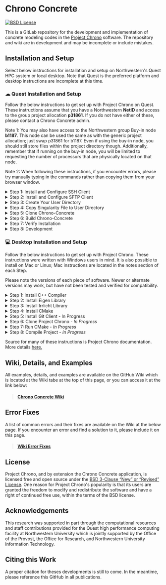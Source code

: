 # Chrono Concrete

&#x20;[![BSD License](http://www.projectchrono.org/assets/logos/chrono-bsd.svg)](LICENSE)

This is a GitLab repository for the development and implementation of concrete modeling codes in the [Project Chrono](https://www.projectchrono.org) software. The repository and wiki are in development and may be incomplete or include mistakes.

## Installation and Setup

Select below instructions for installation and setup on Northwestern's Quest HPC system or local desktop. Note that Quest is the preferred platform and desktop instructions are incomplete at this time.

### ☁ Quest Installation and Setup

Follow the below instructions to get set up with Project Chrono on Quest. These instructions assume that you have a Northwestern **NetID** and access to the group project allocation **p31861**. If you do not have either of these, please contact a Chrono Concrete admin.

Note 1: You may also have access to the Northwestern group Buy-in node **b1187**. This node can be used the same as with the generic project allocation; just swap p31861 for b1187. Even if using the buy-in node, you should still store files within the project directory though. Additionally, remember that if running on the buy-in node, you will be limited to requesting the number of processors that are physically located on that node.

Note 2: When following these instructions, if you encounter errors, please try manually typing in the commands rather than copying them from your browser window.

<details>

<summary>Step 1: Install and Configure SSH Client </summary>

Install an SSH Client

* Any SSH client should work, but we recommend PuTTY
* Download and install PuTTY from [https://www.putty.org/](https://www.putty.org/)
* After installation open PuTTY. Within the PuTTY Configuration window:
  * Enter '**quest.northwestern.edu**' for Host Name
  * Enter '**22**' for Port&#x20;
  * Enter '**Quest**' for Saved Sessions
  * Click **Save**
  * Click **Quest** which should not be added to the Session list
  * Click **Open**
* A new SSH window will open. In this window login with your Northwestern NetID and password

</details>

<details>

<summary>Step 2: Install and Configure SFTP Client</summary>

Install an SFTP Client

* Any SFTP client should work, but we recommend FileZilla
* Download and install FileZilla Client from [https://filezilla-project.org/](https://filezilla-project.org/)
* After installation open FileZilla. Within the FileZilla window:
  * Click **File** and then **Site Manager...**
  * In the opened window click **New Site** and enter 'Quest' for the name
  * Enter '**quest.northwestern.edu**' for Host&#x20;
  * Enter '**22**' for Port&#x20;
  * Enter your NetID for **User** and password for **Password**
  * Click **New Bookmark** and enter 'Projects' for the name
  * Choose any Local directory that you want
  * Enter '**/projects/p31861**' for Remote directory
  * Click **OK**
  * Click **File** and then **Site Manager...**
  * Click **Connect**
* The remote site on the right side of your window should automatically connect to the Quest Project Chrono Project and you should see a folder called **Singularity Container**

</details>

<details>

<summary>Step 3: Create Your User Directory</summary>

Create a directory for all of your developments and testing. No files/folders should be created or changed at the top-most '/projects/p31861' directory.

* Within FileZilla, enter the **Users** folder&#x20;
* Right click in the '/projects/p31861/Users' folder and select **Create Directory and Enter It**
* Name the folder with your name in the following format **LastnameFirstname**

</details>

<details>

<summary>Step 4: Copy Singularity File to User Directory</summary>

Copy the SIF file into your User Directory

* In the SSH window run the following command, being sure to replace **LastnameFirstname** with your correct directory name

<pre><code><strong>cp /projects/p31861/SingularityContainer/project-chrono-dependencies.sif /projects/p31861/Users/LastnameFirstname 
</strong></code></pre>

</details>

<details>

<summary>Step 5: Clone Chrono-Concrete</summary>

Clone the Project Chrono GitHub into your User Directory

* In the SSH window cd into your User Directory with the following command, being sure to replace **LastnameFirstname** with your correct directory name&#x20;

<pre><code><strong>cd /projects/p31861/Users/LastnameFirstname
</strong></code></pre>

* Clone the GitHub project here with the following command

```
git clone https://github.com/Concrete-Chrono-Development/chrono-concrete.git
```

* Pull updates to GitHub project - Make sure to manually type in these commands or they may not work when copy-pasted.

```
cd chrono-concrete
git pull https://github.com/Concrete-Chrono-Development/chrono-concrete.git
git submodule init​
git submodule update
```

</details>

<details>

<summary>Step 6: Build Chrono-Concrete</summary>

Copy example make script, edit, and build Project Chrono

* Copy example make script to User Directory, being sure to replace **LastnameFirstname** with your correct directory name&#x20;

<pre><code><strong>cp /projects/p31861/ExampleScripts/submit_chrono_make.sh /projects/p31861/Users/LastnameFirstname 
</strong></code></pre>

* Navigate to the newly copied 'submit\_chrono\_make.sh' file in FileZilla and double-click on it to edit. Change all instances of **LastnameFirstname** in the file to your appropriate directory and save/upload editted file back to Quest
* In your SSH client navigate to your User Directory and run the following command to submit job

```
sbatch submit_chrono_make.sh
```

You can check the status of your job with the command, being sure to replace **NetID** with your NetID:

```
squeue -u NetID
```

Once the job has completed, proceed to Step 7.

</details>

<details>

<summary>Step 7: Verify Installation</summary>

Verify proper installation of Chrono-Concrete by running a test job with MPI

* Copy example make script to User Directory, being sure to replace **LastnameFirstname** with your correct directory name&#x20;

```
cp /projects/p31861/ExampleScripts/example_submit_mpi.sh /projects/p31861/Users/LastnameFirstname 
```

* Navigate to the newly copied 'submit\_chrono\_make.sh' file in FileZilla and double-click on it to edit. Change all instances of **LastnameFirstname** in the file to your appropriate directory and save/upload editted file back to Quest
* Make an output directory, being sure to replace **LastnameFirstname** with your correct directory name&#x20;

```
mkdir /projects/p31861/Users/LastnameFirstname/outdir
```

* In your SSH client navigate to your User Directory and run the following command to submit job

```
sbatch example_submit_mpi.sh
```

You can check the status of your job with the command, being sure to replace **NetID** with your NetID:

```
squeue -u NetID
```

Once the job has completed, open the outlog file in your User Directory and confirm that the simulation ran. Then navigate to the output directory (./outdir/TestJob) and confirm that several .csv files were created.&#x20;

</details>

<details>

<summary>Step 8: Development</summary>

Code within the chrono-concrete directory can be developed as needed and be pushed/pulled to the GitHub. Please read online about how git works so that you ensure you are properly developing with everyone else.&#x20;

You can modify/copy the example .sh scripts and outdir in your User Directory to help your developments.

Please **do not** edit any files outside of your User Directory.

</details>


### 💻 Desktop Installation and Setup

Follow the below instructions to get set up with Project Chrono. These instructions were written with Windows users in mind. It is also possible to install on Mac or Linux; Mac instructions are located in the notes section of each Step.

Please note the versions of each piece of software. Newer or alternate versions may work, but have not been tested and verified for compatibility.

<details>

<summary>Step 1: Install C++ Compiler</summary>

Install Microsoft Visual Studio 2022. The [community edition of the latest Visual Studio](https://visualstudio.microsoft.com/downloads/) is available for free.

* During installation make sure to check and include _"Desktop Development with C++"_
* After installation open Visual Studio and sign-in if necessary

```
- For Mac: Use Xcode Package. Download via App Store for free - it contains the clang++ compiler.
- Notes: Other compilers were also tested (e.g. Intel C++, PGI) but they are not officially supported and maintained. While it is likely possible to build Chrono with other toolchains, this might require changes to the CMake scripts.
- Notes: Any version of Visual Studio 2019 or newer should work. Visual Studio 2017 has problems with the heavy use of inlining in recent version of Eigen. For the latest version of Chrono (specifically due to the reimplemented ANCF elements), this can result in very long compilation times or even hang ups. We recommend using VS 2019 or newer.
```

</details>

<details>

<summary>Step 2: Install Eigen Library</summary>

Download the Eigen version 3.4.0 zipped  source code. This [code is available for free](https://gitlab.com/libeigen/eigen/-/releases/3.4.0).&#x20;

* Unzip the downloaded file and store the contents in an easy-to-find location, suggested location is: C:\workspace\libraries\eigen-3.4.0

<pre><code><strong>- For Mac: Install it via homebrew: brew install eigen. Homebrew installs into /opt/homebrew since MacOS 12 Monterey and the new Apple Silicon (arm46, M1, M2...) hardware. If Eigen is not found automatically, you can search its folder with:
</strong>find /opt/homebrew -name Eigen
<strong>- Notes: Any version of Eigen 3.3.0 or newer should work. 
</strong></code></pre>

</details>

<details>

<summary>Step 3: Install Irrlicht Library</summary>

Download Irrlicht SDK version 1.8.5. This [code is available for free](https://irrlicht.sourceforge.io/?page\_id=10).&#x20;

* Unzip the downloaded file and store the contents in an easy-to-find location, suggested location is: C:\workspace\libraries\irrlicht-1.8.5

<pre><code><strong>- For Mac: The best way to install irrlicht on the Mac is: brew install irrlicht (release v.1.8.5). On MacOS 12 (Monterey) you have to set IRRLICHT_ROOT to /opt/homebrew.
</strong><strong>- Notes: Any version of Irrlicht SDK version 1.8.2 or newer should work. 
</strong></code></pre>

</details>

<details>

<summary>Step 4: Install CMake</summary>

Install CMake version 3.25.0. An installer for the [software is available for free](https://cmake.org/download/).

* During installation be sure to check for the CMake executable to be included in your Path environmental variable

<pre><code><strong>- For Mac: The CMake.app bundle also contains command line tools, you must set appropriate links to use it from the terminal. It is better to install a pure command line version via homebrew (https://brew.sh). After installing the home brew package manager type: brew install cmake in the terminal.
</strong><strong>- Notes: Any version of CMake version 1.8.2 or newer should work. 
</strong></code></pre>

</details>

<details>

<summary>Step 5: Install Git Client - In Progress</summary>

*

</details>

<details>

<summary>Step 6: Clone Project Chrono - <em>In Progress</em></summary>

*

</details>

<details>

<summary>Step 7: Run CMake - <em>In Progress</em></summary>

*

</details>

<details>

<summary>Step 8: Compile Project - <em>In Progress</em></summary>

*

</details>

Source for many of these instructions is Project Chrono documentation. More details [here.](https://api.projectchrono.org/tutorial\_install\_chrono.html)



## Wiki, Details, and Examples

All examples, details, and examples are available on the GitHub Wiki which is located at the Wiki tabe at the top of this page, or you can access it at the link below:

> #### [Chrono Concrete Wiki](https://github.com/Concrete-Chrono-Development/chrono-concrete/wiki)

## Error Fixes

A list of common errors and their fixes are available on the Wiki at the below page. If you encounter an error and find a solution to it, please include it on this page.

> #### [Wiki Error Fixes](https://github.com/Concrete-Chrono-Development/chrono-concrete/wiki)

## License

Project Chrono, and by extension the Chrono Concrete application, is licensed free and open source under the [BSD 3-Clause “New” or “Revised” License](https://choosealicense.com/licenses/bsd-3-clause/). One reason for Project Chrono's popularity is that its users are granted the freedom to modify and redistribute the software and have a right of continued free use, within the terms of the BSD license.

## Acknowledgements

This research was supported in part through the computational resources and staff contributions provided for the Quest high performance computing facility at Northwestern University which is jointly supported by the Office of the Provost, the Office for Research, and Northwestern University Information Technology.

## Citing this Work

A proper citation for theses developments is still to come. In the meantime, please reference this GitHub in all publications.
